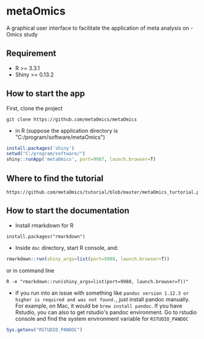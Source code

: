 # metaOmics
A graphical user interface to facilitate the application of meta analysis on -Omics study

## Requirement
* R >= 3.3.1
* Shiny >= 0.13.2

## How to start the app
First, clone the project
```
git clone https://github.com/metaOmics/metaOmics
```

* in R (suppose the application directory is "C:/program/software/metaOmics")
```R
install.packages('shiny')
setwd("C:/program/software/")
shiny::runApp('metaOmics', port=9987, launch.browser=T)
```
## Where to find the tutorial 
```
https://github.com/metaOmics/tutorial/blob/master/metaOmics_turtorial.pdf
```

## How to start the documentation

* Install rmarkdown for R
```
install.packages("rmarkdown")
```
* Inside `doc` directory, start R console, and:
```R
rmarkdown::run(shiny_args=list(port=9988, launch.browser=T))
```
or in command line
```
R -e "rmarkdown::run(shiny_args=list(port=9988, launch.browser=T))"
```
* If you run into an issue with something like `pandoc version 1.12.3 or higher is required and was not found.`, just install pandoc manually. For example, on Mac, it would be `brew install pandoc`. If you have Rstudio, you can also to get rstudio's pandoc environment. Go to rstudio console and find the system environment variable for `RSTUDIO_PANDOC`
```R
Sys.getenv("RSTUDIO_PANDOC")
```
